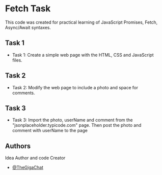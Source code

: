 
# Fetch Task

This code was created for practical learning of JavaScript Promises, Fetch, Async/Await syntaxes.


## Task 1

 - Task 1: Create a simple web page with the HTML, CSS and JavaScript files.

 ## Task 2

 - Task 2: Modify the web page to include a photo and space for comments.

  ## Task 3

 - Task 3: Import the photo, userName and comment from the "jsonplaceholder.typicode.com" page. Then post the photo and comment with userName to the page




## Authors

Idea Author and code Creator
- [@TheGigaChat](https://github.com/TheGigaChat)

